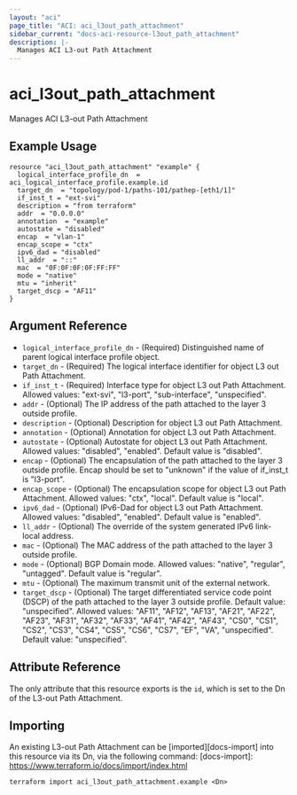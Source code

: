 ```yaml
---
layout: "aci"
page_title: "ACI: aci_l3out_path_attachment"
sidebar_current: "docs-aci-resource-l3out_path_attachment"
description: |-
  Manages ACI L3-out Path Attachment
---
```


# aci_l3out_path_attachment

Manages ACI L3-out Path Attachment

## Example Usage

```hcl
resource "aci_l3out_path_attachment" "example" {
  logical_interface_profile_dn  = aci_logical_interface_profile.example.id
  target_dn  = "topology/pod-1/paths-101/pathep-[eth1/1]"
  if_inst_t = "ext-svi"
  description = "from terraform"
  addr  = "0.0.0.0"
  annotation  = "example"
  autostate = "disabled"
  encap  = "vlan-1"
  encap_scope = "ctx"
  ipv6_dad = "disabled"
  ll_addr  = "::"
  mac  = "0F:0F:0F:0F:FF:FF"
  mode = "native"
  mtu = "inherit"
  target_dscp = "AF11"
}
```

## Argument Reference

- `logical_interface_profile_dn` - (Required) Distinguished name of parent logical interface profile object.
- `target_dn` - (Required) The logical interface identifier for object L3 out Path Attachment.
- `if_inst_t` - (Required) Interface type for object L3 out Path Attachment. Allowed values: "ext-svi", "l3-port", "sub-interface", "unspecified".
- `addr` - (Optional) The IP address of the path attached to the layer 3 outside profile.
- `description` - (Optional) Description for object L3 out Path Attachment.
- `annotation` - (Optional) Annotation for object L3 out Path Attachment.
- `autostate` - (Optional) Autostate for object L3 out Path Attachment.
  Allowed values: "disabled", "enabled". Default value is "disabled".
- `encap` - (Optional) The encapsulation of the path attached to the layer 3 outside profile. Encap should be set to "unknown" if the value of if_inst_t is "l3-port".
- `encap_scope` - (Optional) The encapsulation scope for object L3 out Path Attachment. Allowed values: "ctx", "local". Default value is "local".
- `ipv6_dad` - (Optional) IPv6-Dad for object L3 out Path Attachment.
  Allowed values: "disabled", "enabled". Default value is "enabled".
- `ll_addr` - (Optional) The override of the system generated IPv6 link-local address.
- `mac` - (Optional) The MAC address of the path attached to the layer 3 outside profile.
- `mode` - (Optional) BGP Domain mode. Allowed values: "native", "regular", "untagged". Default value is "regular".
- `mtu` - (Optional) The maximum transmit unit of the external network.
- `target_dscp` - (Optional) The target differentiated service code point (DSCP) of the path attached to the layer 3 outside profile. Default value: "unspecified". Allowed values: "AF11", "AF12", "AF13", "AF21", "AF22", "AF23", "AF31", "AF32", "AF33", "AF41", "AF42", "AF43", "CS0", "CS1", "CS2", "CS3", "CS4", "CS5", "CS6", "CS7", "EF", "VA", "unspecified". Default value: "unspecified".

## Attribute Reference

The only attribute that this resource exports is the `id`, which is set to the
Dn of the L3-out Path Attachment.

## Importing

An existing L3-out Path Attachment can be [imported][docs-import] into this resource via its Dn, via the following command:
[docs-import]: https://www.terraform.io/docs/import/index.html

```
terraform import aci_l3out_path_attachment.example <Dn>
```
